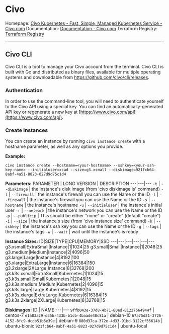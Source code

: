 # Civo

Homepage: [Civo Kubernetes - Fast, Simple, Managed Kubernetes Service - Civo.com](https://www.civo.com/)
Documentation: [Documentation - Civo.com](https://www.civo.com/docs)
Terraform Registry: [Terraform Registry](https://registry.terraform.io/providers/civo/civo/latest)

---

## Civo CLI
Civo CLI is a tool to manage your Civo account from the terminal. Civo CLI is built with Go and distributed as binary files, available for multiple operating systems and downloadable from https://github.com/civo/cli/releases.

### Authentication
In order to use the command-line tool, you will need to authenticate yourself to the Civo API using a special key. You can find an automatically-generated API key or regenerate a new key at [https://www.civo.com/api](https://www.civo.com/api).

### Create Instances
You can create an instance by running `civo instance create` with a hostname parameter, as well as any options you provide.

**Example:**
```
civo instance create --hostname=<your-hostname> --sshkey=<your-ssh-key-name> --initialuser=xcad --size=g3.xsmall --diskimage=921fcb64-8abf-4a51-8823-027d9d75c1d4  
```

**Parameters:**
PARAMETER | LONG VERSION | DESCRIPTION
---|---|---
`-t` | `--diskimage` | the instance's disk image (from 'civo diskimage ls' command)
`-l` | `--firewall` | the instance's firewall you can use the Name or the ID
`-l` | `--firewall` | the instance's firewall you can use the Name or the ID
`-s` | `--hostname` | the instance's hostname
`-u` | `--initialuser` | the instance's initial user
`-r` | `--network` | the instance's network you can use the Name or the ID
`-p` | `--publicip` | This should be either "none" or "create" (default "create")
`-i` | `--size` | the instance's size (from 'civo instance size' command)
`-k` | `--sshkey` | the instance's ssh key you can use the Name or the ID
`-g` | `--tags` | the instance's tags
`-w` | `--wait` | wait until the instance's is ready

**Instance Sizes:**
ID|SIZE|TYPE|CPU|MEMORY|SSD
---|---|---|---|---|---
g3.xsmall|ExtraSmall|Instance|1|1024|25
g3.small|Small|Instance|1|2048|25
g3.medium|Medium|Instance|2|4096|50
g3.large|Large|Instance|4|8192|100
g3.xlarge|ExtraLarge|Instance|6|16384|150
g3.2xlarge|2XLarge|Instance|8|32768|200
g3.k3s.xsmall|ExtraSmall|Kubernetes|1|1024|15
g3.k3s.small|Small|Kubernetes|1|2048|15
g3.k3s.medium|Medium|Kubernetes|2|4096|15
g3.k3s.large|Large|Kubernetes|4|8192|15
g3.k3s.xlarge|ExtraLarge|Kubernetes|6|16384|15
g3.k3s.2xlarge|2XLarge|Kubernetes|8|32768|15

**Diskimages:**
ID | NAME
---|---
`9ffb043e-37d8-4b71-80ed-81227564944f` | centos-7
`e1a83a29-d35b-433b-b1cb-4baade48c81a` | debian-10
`67a75d21-3726-4152-8fc9-dcdb51b6e39e` | debian-9 
`880d37ca-372e-4d33-91bd-3122cf56614b` | ubuntu-bionic
`921fcb64-8abf-4a51-8823-027d9d75c1d4` | ubuntu-focal
